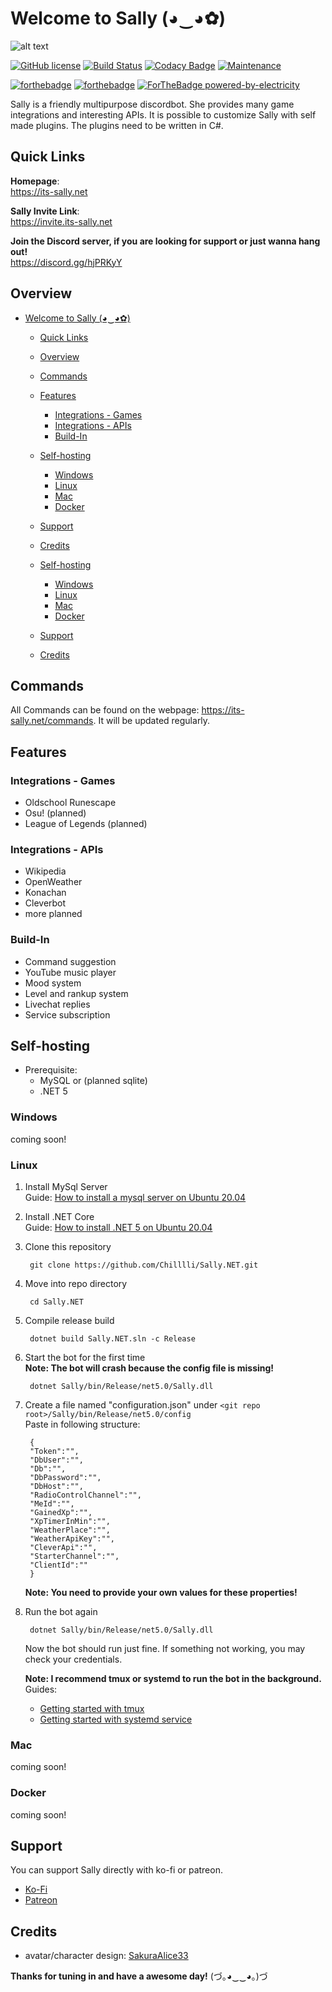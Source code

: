 # Welcome to Sally (◕‿◕✿)

![alt text](https://sallynet.blob.core.windows.net/content/sallybanner_new.png "Sally's banner")

[![GitHub license](https://img.shields.io/github/license/Naereen/StrapDown.js.svg)](https://github.com/Naereen/StrapDown.js/blob/master/LICENSE) [![Build Status](https://travis-ci.com/Chilllli/Sally.NET.svg?token=e9oxuon9Djni1ERDenE9&branch=master)](https://travis-ci.com/Chilllli/Sally.NET) [![Codacy Badge](https://app.codacy.com/project/badge/Grade/6093a9da299e425c8941e68b49c4caca)](https://www.codacy.com/gh/Chilllli/Sally.NET/dashboard?utm_source=github.com&amp;utm_medium=referral&amp;utm_content=Chilllli/Sally.NET&amp;utm_campaign=Badge_Grade) [![Maintenance](https://img.shields.io/badge/Maintained%3F-yes-green.svg)](https://GitHub.com/Naereen/StrapDown.js/graphs/commit-activity)

[![forthebadge](https://forthebadge.com/images/badges/built-with-love.svg)](https://forthebadge.com) [![forthebadge](https://forthebadge.com/images/badges/made-with-c-sharp.svg)](https://forthebadge.com) [![ForTheBadge powered-by-electricity](http://ForTheBadge.com/images/badges/powered-by-electricity.svg)](http://ForTheBadge.com)

Sally is a friendly multipurpose discordbot. She provides many game integrations and interesting APIs. It is possible to customize Sally with self made plugins. The plugins need to be written in C#.

## Quick Links

**Homepage**:  
<https://its-sally.net>

**Sally Invite Link**:  
<https://invite.its-sally.net>

**Join the Discord server, if you are looking for support or just wanna hang out!**  
<https://discord.gg/hjPRKyY>

## Overview

- [Welcome to Sally (◕‿◕✿)](#welcome-to-sally-‿)
  - [Quick Links](#quick-links)
  - [Overview](#overview)
  - [Commands](#commands)
  - [Features](#features)
    - [Integrations - Games](#integrations---games)
    - [Integrations - APIs](#integrations---apis)
    - [Build-In](#build-in)
  - [Self-hosting](#self-hosting)
    - [Windows](#windows)
    - [Linux](#linux)
    - [Mac](#mac)
    - [Docker](#docker)
  - [Support](#support)
  - [Credits](#credits)

  - [Self-hosting](#self-hosting)
    - [Windows](#windows)
    - [Linux](#linux)
    - [Mac](#mac)
    - [Docker](#docker)

  - [Support](#support)
  - [Credits](#credits)

## Commands

All Commands can be found on the webpage: <https://its-sally.net/commands>.
It will be updated regularly.

## Features

### Integrations - Games

- Oldschool Runescape
- Osu! (planned)
- League of Legends (planned)

### Integrations - APIs

- Wikipedia
- OpenWeather
- Konachan
- Cleverbot
- more planned

### Build-In

- Command suggestion
- YouTube music player
- Mood system
- Level and rankup system
- Livechat replies
- Service subscription

## Self-hosting

- Prerequisite:
  - MySQL or (planned sqlite)
  - .NET 5

### Windows

coming soon!

### Linux

1. Install MySql Server  
Guide: [How to install a mysql server on Ubuntu 20.04](https://www.digitalocean.com/community/tutorials/how-to-install-mysql-on-ubuntu-20-04)

2. Install .NET Core  
Guide: [How to install .NET 5 on Ubuntu 20.04](https://docs.microsoft.com/de-de/dotnet/core/install/linux-ubuntu#2004-)

3. Clone this repository

        git clone https://github.com/Chilllli/Sally.NET.git

4. Move into repo directory

        cd Sally.NET

5. Compile release build

        dotnet build Sally.NET.sln -c Release

6. Start the bot for the first time  
**Note: The bot will crash because the config file is missing!**

        dotnet Sally/bin/Release/net5.0/Sally.dll

7. Create a file named "configuration.json" under `<git repo root>/Sally/bin/Release/net5.0/config`  
Paste in following structure:

        {
        "Token":"",
        "DbUser":"",
        "Db":"",
        "DbPassword":"",
        "DbHost":"",
        "RadioControlChannel":"",
        "MeId":"",
        "GainedXp":"",
        "XpTimerInMin":"",
        "WeatherPlace":"",
        "WeatherApiKey":"",
        "CleverApi":"",
        "StarterChannel":"",
        "ClientId":""
        }
   **Note: You need to provide your own values for these properties!**

8. Run the bot again

        dotnet Sally/bin/Release/net5.0/Sally.dll

    Now the bot should run just fine. If something not working, you may check your credentials.

   **Note: I recommend tmux or systemd to run the bot in the background.**  
   Guides:
     - [Getting started with tmux](https://linuxhandbook.com/tmux/)
     - [Getting started with systemd service](https://www.linode.com/docs/guides/start-service-at-boot/)

### Mac

coming soon!

### Docker

coming soon!

## Support

You can support Sally directly with ko-fi or patreon.

- [Ko-Fi](https://ko-fi.com/sallynet)
- [Patreon](https://patreon.com/sallynet)

## Credits

- avatar/character design: [SakuraAlice33](https://www.deviantart.com/sakuraalice33)

**Thanks for tuning in and have a awesome day!** (づ｡◕‿‿◕｡)づ

